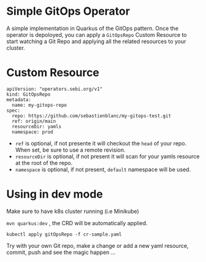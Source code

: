 # Simple GitOps Operator

A simple implementation in Quarkus of the GitOps pattern. Once the operator is depoloyed, you can apply a `GitOpsRepo` Custom Resource to start watching a Git Repo and applying all the related resources to your cluster.

# Custom Resource

```
apiVersion: "operators.sebi.org/v1"
kind: GitOpsRepo
metadata:
  name: my-gitops-repo
spec:
  repo: https://github.com/sebastienblanc/my-gitops-test.git
  ref: origin/main
  resourceDir: yamls
  namespace: prod
```
* `ref` is optional, if not presente it will checkout the `head` of your repo. When set, be sure to use a remote revision.
* `resourceDir` is optional, if not present it will scan for your yamls resource at the root of the repo.
* `namespace` is optional, if not present, `default` namespace will be used.

# Using in dev mode

Make sure to have k8s cluster running (i.e Minikube)

`mvn quarkus:dev` , the CRD will be automatically applied.

`kubectl apply gitOpsRepo -f cr-sample.yaml`

Try with your own Git repo, make a change or add a new yaml resource, commit, push and see the magic happen ...